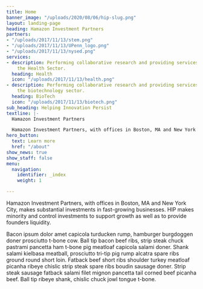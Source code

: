 ```yaml
---
title: Home
banner_image: "/uploads/2020/08/06/hip-slug.png"
layout: landing-page
heading: Hamazon Investment Partners
partners:
- "/uploads/2017/11/13/stem.png"
- "/uploads/2017/11/13/UPenn_logo.png"
- "/uploads/2017/11/13/nysed.png"
services:
- description: Performing collaborative research and providing services to support
    the Health Sector.
  heading: Health
  icon: "/uploads/2017/11/13/health.png"
- description: Performing collaborative research and providing services to support
    the biotechnology sector.
  heading: BioTech
  icon: "/uploads/2017/11/13/biotech.png"
sub_heading: Helping Innovation Persist
textline: |-
  Hamazon Investment Partners

  Hamazon Investment Partners, with offices in Boston, MA and New York City, makes substantial investments in fast-growing businesses. HIP makes minority and control investments to support growth as well as to provide founders liquidity
hero_button:
  text: Learn more
  href: "/about"
show_news: true
show_staff: false
menu:
  navigation:
    identifier: _index
    weight: 1

---
```

Hamazon Investment Partners, with offices in Boston, MA and New York City, makes substantial investments in fast-growing businesses. HIP makes minority and control investments to support growth as well as to provide founders liquidity.

Bacon ipsum dolor amet capicola turducken rump, hamburger burgdoggen doner prosciutto t-bone cow. Ball tip bacon beef ribs, strip steak chuck pastrami pancetta ham t-bone pig meatloaf capicola salami doner. Shank salami kielbasa meatball, prosciutto tri-tip pig rump alcatra spare ribs ground round short loin. Fatback beef short ribs shoulder turkey meatloaf picanha ribeye chislic strip steak spare ribs boudin sausage doner. Strip steak sausage fatback salami filet mignon pancetta tail corned beef picanha beef. Ball tip ribeye shank, chislic chuck jowl tongue t-bone.